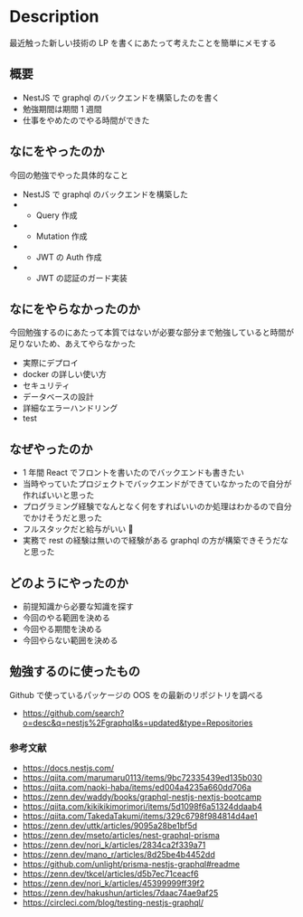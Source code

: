 # Description

最近触った新しい技術の LP を書くにあたって考えたことを簡単にメモする

## 概要

- NestJS で graphql のバックエンドを構築したのを書く
- 勉強期間は期間 1 週間
- 仕事をやめたのでやる時間ができた

## なにをやったのか

今回の勉強でやった具体的なこと

- NestJS で graphql のバックエンドを構築した
- - Query 作成
- - Mutation 作成
- - JWT の Auth 作成
- - JWT の認証のガード実装

## なにをやらなかったのか

今回勉強するのにあたって本質ではないが必要な部分まで勉強していると時間が足りないため、あえてやらなかった

- 実際にデプロイ
- docker の詳しい使い方
- セキュリティ
- データベースの設計
- 詳細なエラーハンドリング
- test

## なぜやったのか

- 1 年間 React でフロントを書いたのでバックエンドも書きたい
- 当時やっていたプロジェクトでバックエンドができていなかったので自分が作ればいいと思った
- プログラミング経験でなんとなく何をすればいいのか処理はわかるので自分でかけそうだと思った
- フルスタックだと給与がいい 🤑
- 実務で rest の経験は無いので経験がある graphql の方が構築できそうだなと思った

## どのようにやったのか

- 前提知識から必要な知識を探す
- 今回のやる範囲を決める
- 今回やる期間を決める
- 今回やらない範囲を決める

## 勉強するのに使ったもの

Github で使っているパッケージの OOS をの最新のリポジトリを調べる

- https://github.com/search?o=desc&q=nestjs%2Fgraphql&s=updated&type=Repositories

### 参考文献

- https://docs.nestjs.com/
- https://qiita.com/marumaru0113/items/9bc72335439ed135b030
- https://qiita.com/naoki-haba/items/ed004a4235a660dd706a
- https://zenn.dev/waddy/books/graphql-nestjs-nextjs-bootcamp
- https://qiita.com/kikikikimorimori/items/5d1098f6a51324ddaab4
- https://qiita.com/TakedaTakumi/items/329c6798f984814d4ae1
- https://zenn.dev/uttk/articles/9095a28be1bf5d
- https://zenn.dev/mseto/articles/nest-graphql-prisma
- https://zenn.dev/nori_k/articles/2834ca2f339a71
- https://zenn.dev/mano_r/articles/8d25be4b4452dd
- https://github.com/unlight/prisma-nestjs-graphql#readme
- https://zenn.dev/tkcel/articles/d5b7ec71ceacf6
- https://zenn.dev/nori_k/articles/45399999ff39f2
- https://zenn.dev/hakushun/articles/7daac74ae9af25
- https://circleci.com/blog/testing-nestjs-graphql/
